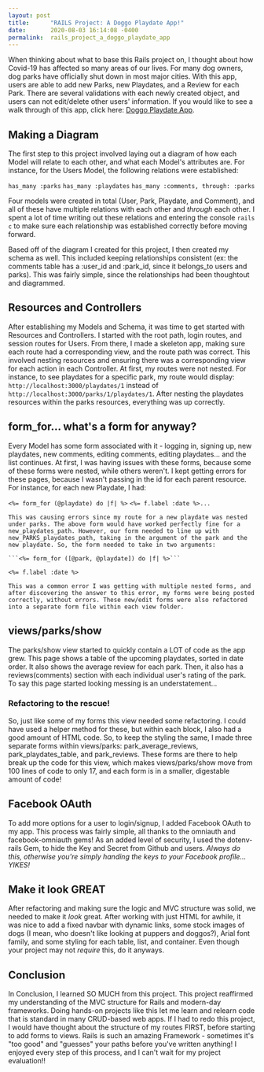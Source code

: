```yaml
---
layout: post
title:      "RAILS Project: A Doggo Playdate App!"
date:       2020-08-03 16:14:08 -0400
permalink:  rails_project_a_doggo_playdate_app
---
```


When thinking about what to base this Rails project on, I thought about how Covid-19 has affected so many areas of our lives. For many dog owners, dog parks have officially shut down in most major cities. With this app, users are able to add new Parks, new Playdates, and a Review for each Park. There are several validations with each newly created object, and users can not edit/delete other users' information. If you would like to see a walk through of this app, click here: [Doggo Playdate App](https://www.youtube.com/watch?v=R6iXLOJSrwY&feature=youtu.be).

## Making a Diagram
  
The first step to this project involved laying out a diagram of how each Model will relate to each other, and what each Model's attributes are. For instance, for the Users Model, the following relations were established:

```has_many :parks```
```has_many :playdates``` 
```has_many :comments, through: :parks```

  Four models were created in total (User, Park, Playdate, and Comment), and all of these have multiple relations with each other and *through* each other. I spent a lot of time writing out these relations and entering the console ```rails c``` to make sure each relationship was established correctly before moving forward. 

  Based off of the diagram I created for this project, I then created my schema as well. This included keeping relationships consistent (ex: the comments table has a :user_id and :park_id, since it belongs_to users and parks). This was fairly simple, since the relationships had been thoughtout and diagrammed.

## Resources and Controllers

After establishing my Models and Schema, it was time to get started with Resources and Controllers. I started with the root path, login routes, and session routes for Users. From there, I made a skeleton app, making sure each route had a corresponding view, and the route path was correct. This involved nesting resources and ensuring there was a corresponding view for each action in each Controller. At first, my routes were not nested. For instance, to see playdates for a specific park, my route would display: ```http://localhost:3000/playdates/1``` instead of ```http://localhost:3000/parks/1/playdates/1```. After nesting the playdates resources within the parks resources, everything was up correctly. 

## form_for... what's a form for anyway?

Every Model has some form associated with it - logging in, signing up, new playdates, new comments, editing comments, editing playdates... and the list continues. At first, I was having issues with these forms, because some of these forms were nested, while others weren't. I kept getting errors for these pages, because I wasn't passing in the id for each parent resource. For instance, for each new Playdate, I had:

  ```<%= form_for (@playdate) do |f| %>```
  ```<%= f.label :date %>...```
	
	This was causing errors since my route for a new playdate was nested under parks. The above form would have worked perfectly fine for a new_playdates_path. However, our form needed to line up with new_PARKS_playdates_path, taking in the argument of the park and the new playdate. So, the form needed to take in two arguments:
	
	```<%= form_for ([@park, @playdate]) do |f| %>```
  ```<%= f.label :date %>```
	
	This was a common error I was getting with multiple nested forms, and after discovering the answer to this error, my forms were being posted correctly, without errors. These new/edit forms were also refactored into a separate form file within each view folder.
	
## views/parks/show
  
  The parks/show view started to quickly contain a LOT of code as the app grew. This page shows a table of the upcoming playdates, sorted in date order. It also shows the average review for each park. Then, it also has a reviews(comments) section with each individual user's rating of the park. To say this page started looking messing is an understatement...
	
### Refactoring to the rescue!
	
So, just like some of my forms this view needed some refactoring. I could have used a helper method for these, but within each block, I also had a good amount of HTML code. So, to keep the styling the same, I made three separate forms within views/parks: park_average_reviews, park_playdates_table, and park_reviews. These forms are there to help break up the code for this view, which makes views/parks/show move from 100 lines of code to only 17, and each form is in a smaller, digestable amount of code!
	
## Facebook OAuth
	
To add more options for a user to login/signup, I added Facebook OAuth to my app. This process was fairly simple, all thanks to the omniauth and facebook-omniauth gems! As an added level of security, I used the dotenv-rails Gem, to hide the Key and Secret from Github and users. *Always do this, otherwise you're simply handing the keys to your Facebook profile... YIKES!*
	
## Make it look GREAT
	
  After refactoring and making sure the logic and MVC structure was solid, we needed to make it *look* great. After working with just HTML for awhile, it was nice to add a fixed navbar with dynamic links, some stock images of dogs (I mean, who doesn't like looking at puppers and doggos?), Arial font family, and some styling for each table, list, and container. Even though your project may not *require* this, do it anyways.
	
## Conclusion

  In Conclusion, I learned SO MUCH from this project. This project reaffirmed my understanding of the MVC structure for Rails and modern-day frameworks. Doing hands-on projects like this let me learn and relearn code that is standard in many CRUD-based web apps. If I had to redo this project, I would have thought about the structure of my routes FIRST, before starting to add forms to views. Rails is such an amazing Framework - sometimes it's "too good" and "guesses" your paths before you've written anything! I enjoyed every step of this process, and I can't wait for my project evaluation!!
	

